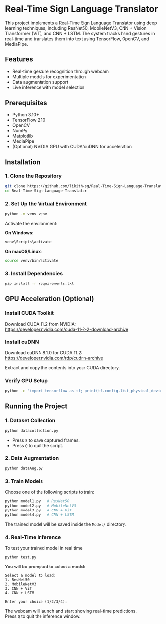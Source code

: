 # Real-Time Sign Language Translator

This project implements a Real-Time Sign Language Translator using deep learning techniques, including ResNet50, MobileNetV3, CNN + Vision Transformer (ViT), and CNN + LSTM. The system tracks hand gestures in real-time and translates them into text using TensorFlow, OpenCV, and MediaPipe.

## Features

- Real-time gesture recognition through webcam
- Multiple models for experimentation
- Data augmentation support
- Live inference with model selection

## Prerequisites

- Python 3.10+
- TensorFlow 2.10
- OpenCV
- NumPy
- Matplotlib
- MediaPipe
- (Optional) NVIDIA GPU with CUDA/cuDNN for acceleration

## Installation

### 1. Clone the Repository

```bash
git clone https://github.com/likith-sg/Real-Time-Sign-Language-Translator.git
cd Real-Time-Sign-Language-Translator
```

### 2. Set Up the Virtual Environment

```bash
python -m venv venv
```

Activate the environment:

**On Windows:**

```bash
venv\Scripts\activate
```

**On macOS/Linux:**

```bash
source venv/bin/activate
```

### 3. Install Dependencies

```bash
pip install -r requirements.txt
```

## GPU Acceleration (Optional)

### Install CUDA Toolkit

Download CUDA 11.2 from NVIDIA:  
https://developer.nvidia.com/cuda-11-2-2-download-archive

### Install cuDNN

Download cuDNN 8.1.0 for CUDA 11.2:  
https://developer.nvidia.com/rdp/cudnn-archive

Extract and copy the contents into your CUDA directory.

### Verify GPU Setup

```bash
python -c "import tensorflow as tf; print(tf.config.list_physical_devices('GPU'))"
```

## Running the Project

### 1. Dataset Collection

```bash
python datacollection.py
```

- Press `S` to save captured frames.
- Press `Q` to quit the script.

### 2. Data Augmentation

```bash
python dataAug.py
```

### 3. Train Models

Choose one of the following scripts to train:

```bash
python model1.py   # ResNet50
python model2.py   # MobileNetV3
python model3.py   # CNN + ViT
python model4.py   # CNN + LSTM
```

The trained model will be saved inside the `Model/` directory.

### 4. Real-Time Inference

To test your trained model in real time:

```bash
python test.py
```

You will be prompted to select a model:

```
Select a model to load:
1. ResNet50
2. MobileNetV3
3. CNN + ViT
4. CNN + LSTM

Enter your choice (1/2/3/4):
```

The webcam will launch and start showing real-time predictions.  
Press `Q` to quit the inference window.
